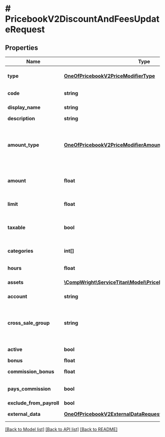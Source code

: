 # # PricebookV2DiscountAndFeesUpdateRequest

## Properties

Name | Type | Description | Notes
------------ | ------------- | ------------- | -------------
**type** | [**OneOfPricebookV2PriceModifierType**](OneOfPricebookV2PriceModifierType.md) | Type should be entered as Discount or Fee to show the type | [optional]
**code** | **string** | Code used for the discount or fee | [optional]
**display_name** | **string** | Name for the discount of fee | [optional]
**description** | **string** | Description for the item | [optional]
**amount_type** | [**OneOfPricebookV2PriceModifierAmountType**](OneOfPricebookV2PriceModifierAmountType.md) | The amount type takes either \&quot;percentage\&quot; or \&quot;flat \&quot; and apply the \&quot;amount\&quot; field accordingly | [optional]
**amount** | **float** | Amount is either the flat amount or percentage you want discounted/added | [optional]
**limit** | **float** | The maximum amount that can be applied for this item | [optional]
**taxable** | **bool** | Should tax be applied when the item is added on an estimate or invoice | [optional]
**categories** | **int[]** | The category technicians will use to find the item | [optional]
**hours** | **float** | The number of hours associated with the SKU | [optional]
**assets** | [**\CompWright\ServiceTitan\Model\PricebookV2SkuAssetRequest[]**](PricebookV2SkuAssetRequest.md) | Images, videos or PDFs attached to SKU | [optional]
**account** | **string** | The accounting account assigned to the SKU | [optional]
**cross_sale_group** | **string** | A grouping of similar items that you&#39;ll then be able to track as a separate columns on the Technical Performance Board. | [optional]
**active** | **bool** | Active shows if this item is currently active | [optional]
**bonus** | **float** | Bonus | [optional]
**commission_bonus** | **float** | Flat rate bonus paid for this item | [optional]
**pays_commission** | **bool** | PaysCommissions shows if for this item commission payed | [optional]
**exclude_from_payroll** | **bool** | Exclude from payroll | [optional]
**external_data** | [**OneOfPricebookV2ExternalDataRequest**](OneOfPricebookV2ExternalDataRequest.md) | External data update model. | [optional]

[[Back to Model list]](../../README.md#models) [[Back to API list]](../../README.md#endpoints) [[Back to README]](../../README.md)
